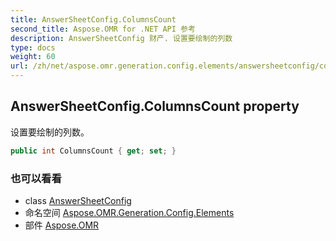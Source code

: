 ```yaml
---
title: AnswerSheetConfig.ColumnsCount
second_title: Aspose.OMR for .NET API 参考
description: AnswerSheetConfig 财产. 设置要绘制的列数
type: docs
weight: 60
url: /zh/net/aspose.omr.generation.config.elements/answersheetconfig/columnscount/
---
```

## AnswerSheetConfig.ColumnsCount property

设置要绘制的列数。

```csharp
public int ColumnsCount { get; set; }
```

### 也可以看看

* class [AnswerSheetConfig](../)
* 命名空间 [Aspose.OMR.Generation.Config.Elements](../../answersheetconfig/)
* 部件 [Aspose.OMR](../../../)


